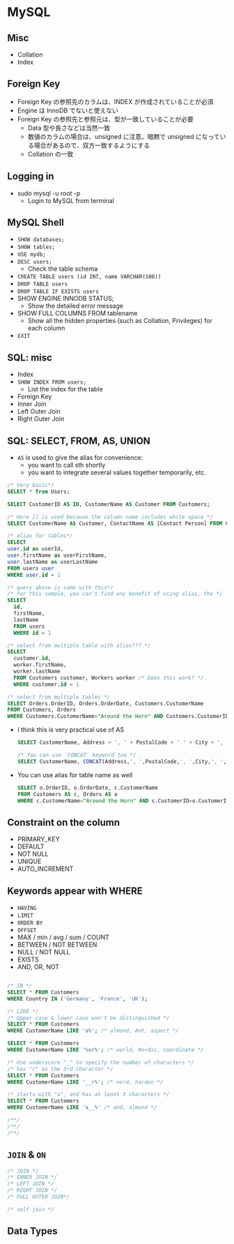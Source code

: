 # MySQL

## Misc

- Collation
- Index

## Foreign Key

- Foreign Key の参照先のカラムは、INDEX が作成されていることが必須
- Engine は InnoDB でないと使えない
- Foreign Key の参照先と参照元は、型が一致していることが必要
  - Data 型や長さなどは当然一致
  - 数値のカラムの場合は、unsigned に注意。暗黙で unsigned になっている場合があるので、双方一致するようにする
  - Collation の一致

## Logging in

- sudo mysql -u root -p
  - Login to MySQL from terminal

## MySQL Shell

- `SHOW databases;`
- `SHOW tables;`
- `USE mydb;`
- `DESC users;`
  - Check the table schema
- `CREATE TABLE users (id INT, name VARCHAR(100))`
- `DROP TABLE users`
- `DROP TABLE IF EXISTS users`
- SHOW ENGINE INNODB STATUS;
  - Show the detailed error message
- SHOW FULL COLUMNS FROM tablename
  - Show all the hidden properties (such as Collation, Privileges) for each column
- `EXIT`

## SQL: misc

- Index
- `SHOW INDEX FROM users;`
  - List the index for the table
- Foreign Key
- Inner Join
- Left Outer Join
- Right Outer Join

## SQL: SELECT, FROM, AS, UNION

- `AS` is used to give the alias for convenience:
  - you want to call sth shortly
  - you want to integrate several values together temporarily, etc.

```sql
/* Very basic*/
SELECT * from Users;

SELECT CustomerID AS ID, CustomerName AS Customer FROM Customers;

/* Here [] is used because the column name includes white space */
SELECT CustomerName AS Customer, ContactName AS [Contact Person] FROM Customers;

/* alias for tables*/
SELECT
user.id as userId,
user.firstName as userFirstName,
user.lastName as userLastName
FROM users user
WHERE user.id = 1

/* query above is same with this*/
/* for this sample, you can't find any benefit of using alias, tho */
SELECT
  id,
  firstName,
  lastName 
  FROM users
  WHERE id = 1

/* select from multiple table with alias??? */
SELECT
  customer.id,
  worker.firstName,
  worker.lastName 
  FROM Customers customer, Workers worker /* Does this work? */
  WHERE customer.id = 1

/* select from multiple tables */
SELECT Orders.OrderID, Orders.OrderDate, Customers.CustomerName
FROM Customers, Orders
WHERE Customers.CustomerName="Around the Horn" AND Customers.CustomerID=Orders.CustomerID;


```

- I think this is very practical use of AS

  ```sql
  SELECT CustomerName, Address + ', ' + PostalCode + ' ' + City + ', ' + Country AS Address FROM Customers;

  /* You can use `CONCAT` keyword too */
  SELECT CustomerName, CONCAT(Address,', ',PostalCode,', ',City,', ',Country) AS Address FROM Customers;
  ```

- You can use alias for table name as well
  ```sql
  SELECT o.OrderID, o.OrderDate, c.CustomerName
  FROM Customers AS c, Orders AS o
  WHERE c.CustomerName="Around the Horn" AND c.CustomerID=o.CustomerID;
  ```

## Constraint on the column

- PRIMARY_KEY
- DEFAULT
- NOT NULL
- UNIQUE
- AUTO_INCREMENT

## Keywords appear with WHERE

- `HAVING`
- `LIMIT`
- `ORDER BY`
- `OFFSET`
- MAX / min / avg / sum / COUNT
- BETWEEN / NOT BETWEEN
- NULL / NOT NULL
- EXISTS
- AND, OR, NOT

```sql

/* IN */
SELECT * FROM Customers
WHERE Country IN ('Germany', 'France', 'UK');

/* LIKE */
/* Upper case & lower case won't be distinguished */
SELECT * FROM Customers
WHERE CustomerName LIKE 'a%'; /* almond, Ant, aspect */

SELECT * FROM Customers
WHERE CustomerName LIKE '%or%'; /* world, Nordic, coordinate */

/* Use underscore "_" to specify the number of characters */
/* has "r" as the 3rd character */
SELECT * FROM Customers
WHERE CustomerName LIKE '__r%'; /* nerd, harden */

/* starts with "a", and has at least 3 characters */
SELECT * FROM Customers
WHERE CustomerName LIKE 'a__%' /* and, almond */

/**/
/**/
/**/

```

## `JOIN` & `ON`

```sql
/* JOIN */
/* INNER JOIN */
/* LEFT JOIN */
/* RIGHT JOIN */
/* FULL OUTER JOIN*/

/* self join */
```

## Data Types
